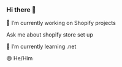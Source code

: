 ### Hi there 👋
🔭 I’m currently working on Shopify projects

Ask me about shopify store set up

🌱 I’m currently learning .net

😄 He/Him

<!--
**Madia-N/Madia-N** is a ✨ _special_ ✨ repository because its `README.md` (this file) appears on your GitHub profile.

Here are some ideas to get you started:

- 
- 🌱 I’m currently learning ...
- 👯 I’m looking to collaborate on ...
- 🤔 I’m looking for help with ...
- 💬 Ask me about ...
- 📫 How to reach me: ...
- 😄 Pronouns: ...
- ⚡ Fun fact: ...
-->
